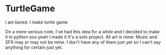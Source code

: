 # TurtleGame
I am bored. I make turtle game

On a more serious note, I've had this idea for a while and I decided to make it in python soo yeah I made it
It's a solo project. All art is mine. Music and SFX may or may not be mine. I don't have any of them just yet so I can't say anything for certain just yet.
